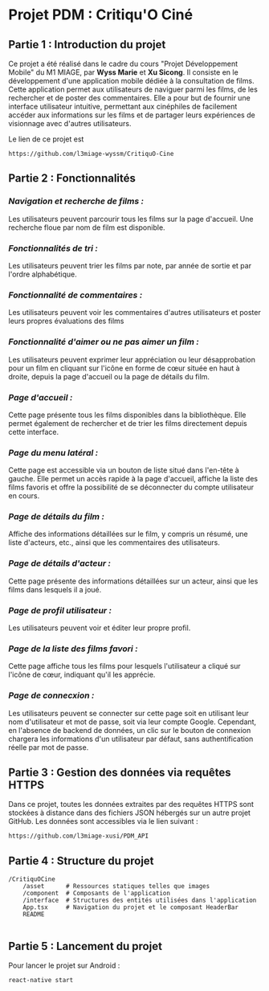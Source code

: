 
# Projet PDM : Critiqu'O Ciné

## Partie 1 : Introduction du projet
Ce projet a été réalisé dans le cadre du cours "Projet Développement Mobile" du M1 MIAGE, par **Wyss Marie** et **Xu Sicong**.
Il consiste en le développement d'une application mobile dédiée à la consultation de films. 
Cette application permet aux utilisateurs de naviguer parmi les films, de les rechercher et de poster des commentaires. 
Elle a pour but de fournir une interface utilisateur intuitive, permettant aux cinéphiles de facilement accéder aux informations sur les films et de partager leurs expériences de visionnage avec d'autres utilisateurs.

Le lien de ce projet est 
````
https://github.com/l3miage-wyssm/CritiquO-Cine
````
## Partie 2 : Fonctionnalités

### *Navigation et recherche de films :*
Les utilisateurs peuvent parcourir tous les films sur la page d'accueil. Une recherche floue par nom de film est disponible.

### *Fonctionnalités de tri :*
Les utilisateurs peuvent trier les films par note, par année de sortie et par l'ordre alphabétique.

### *Fonctionnalité de commentaires :*
Les utilisateurs peuvent voir les commentaires d'autres utilisateurs et poster leurs propres évaluations des films

### *Fonctionnalité d'aimer ou ne pas aimer un film :*
Les utilisateurs peuvent exprimer leur appréciation ou leur désapprobation pour un film en cliquant sur l'icône en forme de cœur située en haut à droite, depuis la page d'accueil ou la page de détails du film.

### *Page d'accueil :*
Cette page présente tous les films disponibles dans la bibliothèque. Elle permet également de rechercher et de trier les films directement depuis cette interface.

### *Page du menu latéral :*
Cette page est accessible via un bouton de liste situé dans l'en-tête à gauche. Elle permet un accès rapide à la page d'accueil, affiche la liste des films favoris et offre la possibilité de se déconnecter du compte utilisateur en cours.

### *Page de détails du film :*
Affiche des informations détaillées sur le film, y compris un résumé, une liste d'acteurs, etc., ainsi que les commentaires des utilisateurs.

### *Page de détails d'acteur :*
Cette page présente des informations détaillées sur un acteur, ainsi que les films dans lesquels il a joué.

### *Page de profil utilisateur :*
Les utilisateurs peuvent voir et éditer leur propre profil.

### *Page de la liste des films favori :*
Cette page affiche tous les films pour lesquels l'utilisateur a cliqué sur l'icône de cœur, indiquant qu'il les apprécie.

### *Page de connecxion :*
Les utilisateurs peuvent se connecter sur cette page soit en utilisant leur nom d'utilisateur et mot de passe, soit via leur compte Google. Cependant, en l'absence de backend de données, un clic sur le bouton de connexion chargera les informations d'un utilisateur par défaut, sans authentification réelle par mot de passe.

## Partie 3 : Gestion des données via requêtes HTTPS
Dans ce projet, toutes les données extraites par des requêtes HTTPS sont stockées à distance dans des fichiers JSON hébergés sur un autre projet GitHub. Les données sont accessibles via le lien suivant :

````
https://github.com/l3miage-xusi/PDM_API
````

## Partie 4 : Structure du projet

````
/CritiquOCine
    /asset      # Ressources statiques telles que images
    /component  # Composants de l'application
    /interface  # Structures des entités utilisées dans l'application
    App.tsx     # Navigation du projet et le composant HeaderBar
    README
    
````
## Partie 5 : Lancement du projet

Pour lancer le projet sur Android :
````bash
react-native start 
````

